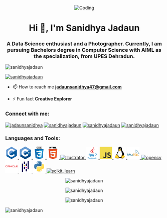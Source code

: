 <p align="center"><img alt="Coding" width="500" src="https://c.tenor.com/qJ5evVs-_uUAAAAC/coding.gif"></p>

<h1 align="center">Hi 👋, I'm Sanidhya Jadaun</h1>
<h3 align="center">A Data Science enthusiast and a Photographer. Currently, I am pursuing Bachelors degree in Computer Science with AIML as the specialization, from UPES Dehradun.</h3>

<p align="left"> <img src="https://komarev.com/ghpvc/?username=sanidhyajadaun&label=Profile%20views&color=0e75b6&style=flat" alt="sanidhyajadaun" /> </p>

<p align="left"> <a href="https://github.com/ryo-ma/github-profile-trophy"><img src="https://github-profile-trophy.vercel.app/?username=sanidhyajadaun" alt="sanidhyajadaun" /></a> </p>

- 📫 How to reach me **jadaunsanidhya47@gmail.com**

- ⚡ Fun fact **Creative Explorer**

<h3 align="left">Connect with me:</h3>
<p align="left">
<a href="https://twitter.com/jadaunsanidhya" target="blank"><img align="center" src="https://raw.githubusercontent.com/rahuldkjain/github-profile-readme-generator/master/src/images/icons/Social/twitter.svg" alt="jadaunsanidhya" height="30" width="40" /></a>
<a href="https://linkedin.com/in/sanidhyajadaun" target="blank"><img align="center" src="https://raw.githubusercontent.com/rahuldkjain/github-profile-readme-generator/master/src/images/icons/Social/linked-in-alt.svg" alt="sanidhyajadaun" height="30" width="40" /></a>
<a href="https://kaggle.com/sanidhyajadaun" target="blank"><img align="center" src="https://raw.githubusercontent.com/rahuldkjain/github-profile-readme-generator/master/src/images/icons/Social/kaggle.svg" alt="sanidhyajadaun" height="30" width="40" /></a>
<a href="https://instagram.com/sanidhyajadaun" target="blank"><img align="center" src="https://raw.githubusercontent.com/rahuldkjain/github-profile-readme-generator/master/src/images/icons/Social/instagram.svg" alt="sanidhyajadaun" height="30" width="40" /></a>
</p>

<h3 align="left">Languages and Tools:</h3>
<p align="left"> <a href="https://www.cprogramming.com/" target="_blank" rel="noreferrer"> <img src="https://raw.githubusercontent.com/devicons/devicon/master/icons/c/c-original.svg" alt="c" width="40" height="40"/> </a> <a href="https://www.w3schools.com/cpp/" target="_blank" rel="noreferrer"> <img src="https://raw.githubusercontent.com/devicons/devicon/master/icons/cplusplus/cplusplus-original.svg" alt="cplusplus" width="40" height="40"/> </a> <a href="https://www.w3schools.com/css/" target="_blank" rel="noreferrer"> <img src="https://raw.githubusercontent.com/devicons/devicon/master/icons/css3/css3-original-wordmark.svg" alt="css3" width="40" height="40"/> </a> <a href="https://www.w3.org/html/" target="_blank" rel="noreferrer"> <img src="https://raw.githubusercontent.com/devicons/devicon/master/icons/html5/html5-original-wordmark.svg" alt="html5" width="40" height="40"/> </a> <a href="https://www.adobe.com/in/products/illustrator.html" target="_blank" rel="noreferrer"> <img src="https://www.vectorlogo.zone/logos/adobe_illustrator/adobe_illustrator-icon.svg" alt="illustrator" width="40" height="40"/> </a> <a href="https://www.java.com" target="_blank" rel="noreferrer"> <img src="https://raw.githubusercontent.com/devicons/devicon/master/icons/java/java-original.svg" alt="java" width="40" height="40"/> </a> <a href="https://developer.mozilla.org/en-US/docs/Web/JavaScript" target="_blank" rel="noreferrer"> <img src="https://raw.githubusercontent.com/devicons/devicon/master/icons/javascript/javascript-original.svg" alt="javascript" width="40" height="40"/> </a> <a href="https://www.linux.org/" target="_blank" rel="noreferrer"> <img src="https://raw.githubusercontent.com/devicons/devicon/master/icons/linux/linux-original.svg" alt="linux" width="40" height="40"/> </a> <a href="https://www.mysql.com/" target="_blank" rel="noreferrer"> <img src="https://raw.githubusercontent.com/devicons/devicon/master/icons/mysql/mysql-original-wordmark.svg" alt="mysql" width="40" height="40"/> </a> <a href="https://opencv.org/" target="_blank" rel="noreferrer"> <img src="https://www.vectorlogo.zone/logos/opencv/opencv-icon.svg" alt="opencv" width="40" height="40"/> </a> <a href="https://www.oracle.com/" target="_blank" rel="noreferrer"> <img src="https://raw.githubusercontent.com/devicons/devicon/master/icons/oracle/oracle-original.svg" alt="oracle" width="40" height="40"/> </a> <a href="https://pandas.pydata.org/" target="_blank" rel="noreferrer"> <img src="https://raw.githubusercontent.com/devicons/devicon/2ae2a900d2f041da66e950e4d48052658d850630/icons/pandas/pandas-original.svg" alt="pandas" width="40" height="40"/> </a> <a href="https://www.python.org" target="_blank" rel="noreferrer"> <img src="https://raw.githubusercontent.com/devicons/devicon/master/icons/python/python-original.svg" alt="python" width="40" height="40"/> </a> <a href="https://scikit-learn.org/" target="_blank" rel="noreferrer"> <img src="https://upload.wikimedia.org/wikipedia/commons/0/05/Scikit_learn_logo_small.svg" alt="scikit_learn" width="40" height="40"/> </a> </p>
<p align="center"><img src="https://github-readme-stats.vercel.app/api/top-langs/?username=sanidhyajadaun&title_color=ffffff&&text_color=daf7dc&bg_color=000000&show_icons=true&count_private=true" alt="sanidhyajadaun"></p>



<p align="center"><img src="https://github-readme-stats.vercel.app/api?username=sanidhyajadaun&&show_icons=true&title_color=ffffff&icon_color=bb2acf&text_color=daf7dc&bg_color=000000" alt="sanidhyajadaun" /></p>

<p align="center"><img src="https://github-readme-streak-stats.herokuapp.com/?user=sanidhyajadaun&theme=highcontrast" alt="sanidhyajadaun" /></p>

<p><img align="center" src="https://activity-graph.herokuapp.com/graph?username=sanidhyajadaun&theme=react-dark" alt="sanidhyajadaun" /></p>
